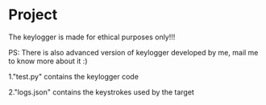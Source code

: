 # Project
The keylogger is made for ethical purposes only!!!

PS: There is also advanced version of keylogger developed by me, mail me to know more about it :)

1."test.py" contains the keylogger code

2."logs.json" contains the keystrokes used by the target

